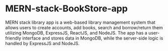 # MERN-stack-BookStore-app
MERN stack library app is a web-based library management system that allows users to create accounts, add books, search and borrow/return them utilizing MongoDB, ExpressJS, ReactJS, and NodeJS. The app has a user-friendly interface and stores data in MongoDB, while the server-side logic is handled by ExpressJS and NodeJS.
